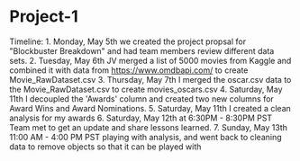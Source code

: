 # Project-1

Timeline:
    1. Monday, May 5th we created the project propsal for "Blockbuster Breakdown" and had team members review different data sets. 
    2. Tuesday, May 6th JV merged a list of 5000 movies from Kaggle and combined it with data from https://www.omdbapi.com/ to create Movie_RawDataset.csv
    3. Thursday, May 7th I merged the oscar.csv data to the Movie_RawDataset.csv to create movies_oscars.csv
    4. Saturday, May 11th I decoupled the 'Awards' column and created two new columns for Award Wins and Award Nominations.
    5. Saturday, May 11th I created a clean analysis for my awards
    6. Saturday, May 12th at 6:30PM - 8:30PM PST Team met to get an update and share lessons learned.
    7. Sunday, May 13th 11:00 AM - 4:00 PM PST playing with analysis, and went back to cleaning data to remove objects so that it can be played with 